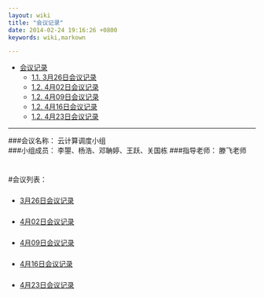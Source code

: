 ```yaml
---
layout: wiki
title: "会议记录"
date: 2014-02-24 19:16:26 +0800
keywords: wiki,markown

---
```


*   [会议记录](#toc1)
    *   [1.1. 3月26日会议记录](#toc1.1)
    *   [1.2. 4月02日会议记录](#toc1.2)
    *   [1.2. 4月09日会议记录](#toc1.3)
    *   [1.2. 4月16日会议记录](#toc1.4)
    *   [1.2. 4月23日会议记录](#toc1.5)
* * *
</div>
<div class="neirong">

###会议名称： 云计算调度小组  
###小组成员： 李曌、杨浩、邓聃婷、王跃、关国栋
###指导老师： 滕飞老师 
<h1></h1>  
#会议列表：

<h3 id="toc1.1"></h3>

*   [3月26日会议记录](./3-26.html)

<h3 id="toc1.2"></h3>   

*   [4月02日会议记录](./4-2)

<h3 id="toc1.3"></h3>   

*   [4月09日会议记录](./4-9)

<h3 id="toc1.4"></h3>   

*   [4月16日会议记录](./4-16)

<h3 id="toc1.5"></h3>   

*   [4月23日会议记录](./4-16)